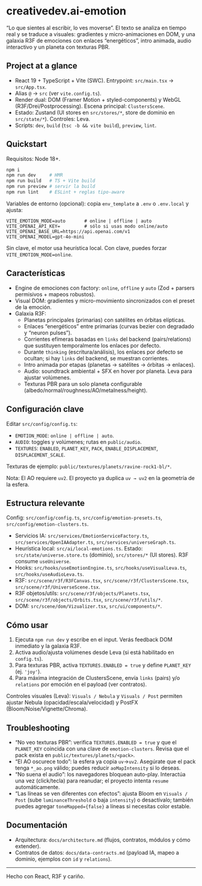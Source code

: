 # creativedev.ai-emotion

“Lo que sientes al escribir, lo ves moverse”. El texto se analiza en tiempo real y se traduce a visuales: gradientes y micro-animaciones en DOM, y una galaxia R3F de emociones con enlaces “energéticos”, intro animada, audio interactivo y un planeta con texturas PBR.

## Project at a glance

- React 19 + TypeScript + Vite (SWC). Entrypoint: `src/main.tsx` → `src/App.tsx`.
- Alias `@` → `src` (ver `vite.config.ts`).
- Render dual: DOM (Framer Motion + styled-components) y WebGL (R3F/Drei/Postprocessing). Escena principal: `ClustersScene`.
- Estado: Zustand (UI stores en `src/stores/*`, store de dominio en `src/state/*`). Controles: Leva.
- Scripts: `dev`, `build` (`tsc -b && vite build`), `preview`, `lint`.

## Quickstart

Requisitos: Node 18+.

```powershell
npm i
npm run dev     # HMR
npm run build   # TS + Vite build
npm run preview # servir la build
npm run lint    # ESLint + reglas tipo-aware
```

Variables de entorno (opcional): copia `env_template` a `.env` o `.env.local` y ajusta:

```dotenv
VITE_EMOTION_MODE=auto       # online | offline | auto
VITE_OPENAI_API_KEY=         # sólo si usas modo online/auto
VITE_OPENAI_BASE_URL=https://api.openai.com/v1
VITE_OPENAI_MODEL=gpt-4o-mini
```

Sin clave, el motor usa heurística local. Con clave, puedes forzar `VITE_EMOTION_MODE=online`.

## Características

- Engine de emociones con factory: `online`, `offline` y `auto` (Zod + parsers permisivos + mapeos robustos).
- Visual DOM: gradientes y micro-movimiento sincronizados con el preset de la emoción.
- Galaxia R3F:
  - Planetas principales (primarias) con satélites en órbitas elípticas.
  - Enlaces “energéticos” entre primarias (curvas bezier con degradado y “neuron pulses”).
  - Corrientes efímeras basadas en `links` del backend (pairs/relations) que sustituyen temporalmente los enlaces por defecto.
  - Durante `thinking` (escritura/análisis), los enlaces por defecto se ocultan; si hay `links` del backend, se muestran corrientes.
  - Intro animada por etapas (planetas → satélites → órbitas → enlaces).
  - Audio: soundtrack ambiental + SFX en hover por planeta. Leva para ajustar volúmenes.
  - Texturas PBR para un solo planeta configurable (albedo/normal/roughness/AO/metalness/height).

## Configuración clave

Editar `src/config/config.ts`:

- `EMOTION_MODE`: `online | offline | auto`.
- `AUDIO`: toggles y volúmenes; rutas en `public/audio`.
- `TEXTURES`: `ENABLED`, `PLANET_KEY`, `PACK`, `ENABLE_DISPLACEMENT`, `DISPLACEMENT_SCALE`.

Texturas de ejemplo: `public/textures/planets/ravine-rock1-bl/*`.

Nota: El AO requiere `uv2`. El proyecto ya duplica `uv → uv2` en la geometría de la esfera.

## Estructura relevante

Config: `src/config/config.ts`, `src/config/emotion-presets.ts`, `src/config/emotion-clusters.ts`.
- Servicios IA: `src/services/EmotionServiceFactory.ts`, `src/services/OpenIAAdapter.ts`, `src/services/universeGraph.ts`.
- Heurística local: `src/ai/local-emotions.ts`.
Estado: `src/state/universe.store.ts` (dominio), `src/stores/*` (UI stores). R3F consume `useUniverse`.
- Hooks: `src/hooks/useEmotionEngine.ts`, `src/hooks/useVisualLeva.ts`, `src/hooks/useAudioLeva.ts`.
- R3F: `src/scene/r3f/R3FCanvas.tsx`, `src/scene/r3f/ClustersScene.tsx`, `src/scene/r3f/UniverseScene.tsx`.
- R3F objetos/utils: `src/scene/r3f/objects/Planets.tsx`, `src/scene/r3f/objects/Orbits.tsx`, `src/scene/r3f/utils/*`.
- DOM: `src/scene/dom/Vizualizer.tsx`, `src/ui/components/*`.

## Cómo usar

1. Ejecuta `npm run dev` y escribe en el input. Verás feedback DOM inmediato y la galaxia R3F.
2. Activa audio/ajusta volúmenes desde Leva (si está habilitado en `config.ts`).
3. Para texturas PBR, activa `TEXTURES.ENABLED = true` y define `PLANET_KEY` (ej. `'joy'`).
4. Para máxima integración de ClustersScene, envía `links` (pairs) y/o `relations` por emoción en el payload (ver contratos).

Controles visuales (Leva): `Visuals / Nebula` y `Visuals / Post` permiten ajustar Nebula (opacidad/escala/velocidad) y PostFX (Bloom/Noise/Vignette/Chroma).

## Troubleshooting

- “No veo texturas PBR”: verifica `TEXTURES.ENABLED = true` y que el `PLANET_KEY` coincida con una clave de `emotion-clusters`. Revisa que el pack exista en `public/textures/planets/<pack>`.
- “El AO oscurece todo”: la esfera ya copia `uv`→`uv2`. Asegúrate que el pack tenga `*_ao.png` válido; puedes reducir `aoMapIntensity` si lo deseas.
- “No suena el audio”: los navegadores bloquean auto-play. Interactúa una vez (click/tecla) para reanudar; el proyecto intenta `resume` automáticamente.
- “Las líneas se ven diferentes con efectos”: ajusta Bloom en `Visuals / Post` (sube `luminanceThreshold` o baja `intensity`) o desactívalo; también puedes agregar `toneMapped={false}` a líneas si necesitas color estable.

## Documentación

- Arquitectura: `docs/architecture.md` (flujos, contratos, módulos y cómo extender).
- Contratos de datos: `docs/data-contracts.md` (payload IA, mapeo a dominio, ejemplos con `id` y `relations`).

---

Hecho con React, R3F y cariño.
